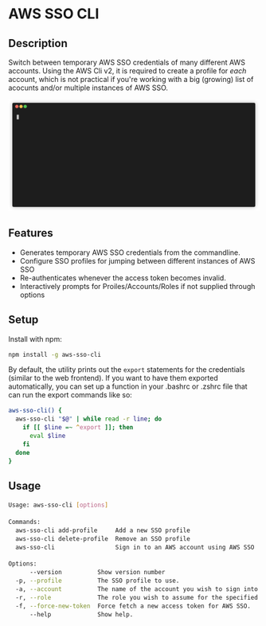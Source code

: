 # AWS SSO CLI

## Description

Switch between temporary AWS SSO credentials of many different AWS accounts. Using the AWS Cli v2, it is required to create a profile for *each* account, which is not practical if you're working with a big (growing) list of acocunts and/or multiple instances of AWS SSO.

![Demo](demo.gif)

## Features

* Generates temporary AWS SSO credentials from the commandline.
* Configure SSO profiles for jumping between different instances of AWS SSO
* Re-authenticates whenever the access token becomes invalid.
* Interactively prompts for Proiles/Accounts/Roles if not supplied through options

## Setup
Install with npm:
```bash
npm install -g aws-sso-cli
```

By default, the utility prints out the `export` statements for the credentials (similar to the web frontend). If you want to have them exported automatically, you can set up a function in your .bashrc or .zshrc file that can run the export commands like so: 

```bash
aws-sso-cli() {
  aws-sso-cli "$@" | while read -r line; do
    if [[ $line =~ ^export ]]; then
      eval $line
    fi
  done
}
```

## Usage

```bash
Usage: aws-sso-cli [options]

Commands:
  aws-sso-cli add-profile     Add a new SSO profile
  aws-sso-cli delete-profile  Remove an SSO profile
  aws-sso-cli                 Sign in to an AWS account using AWS SSO            [default]

Options:
      --version          Show version number                                     [boolean]
  -p, --profile          The SSO profile to use.                                  [string]
  -a, --account          The name of the account you wish to sign into.           [string]
  -r, --role             The role you wish to assume for the specified account.   [string]
  -f, --force-new-token  Force fetch a new access token for AWS SSO.             [boolean]
      --help             Show help.                                              [boolean]
```
